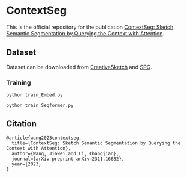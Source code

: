 # ContextSeg
This is the official repository for the publication [ContextSeg: Sketch Semantic Segmentation by Querying the Context with Attention](https://arxiv.org/abs/2311.16682).

## Dataset
Dataset can be downloaded from [CreativeSketch](https://songweige.github.io/projects/creative_sketech_generation/gallery_creatures.html) and [SPG](https://songweige.github.io/projects/creative_sketech_generation/gallery_creatures.html).

### Training
```
python train_Embed.py
```
```
python train_Segformer.py
```
## Citation
```
@article{wang2023contextseg,
  title={ContextSeg: Sketch Semantic Segmentation by Querying the Context with Attention},
  author={Wang, Jiawei and Li, Changjian},
  journal={arXiv preprint arXiv:2311.16682},
  year={2023}
}
```
